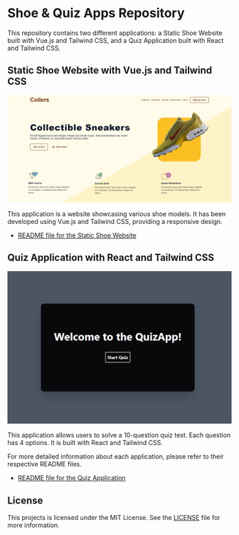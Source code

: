 # Shoe & Quiz Apps Repository

This repository contains two different applications: a Static Shoe Website built with Vue.js and Tailwind CSS, and a Quiz Application built with React and Tailwind CSS.

## Static Shoe Website with Vue.js and Tailwind CSS

![Collers Screenshot](./case/img/home.png)

This application is a website showcasing various shoe models. It has been developed using Vue.js and Tailwind CSS, providing a responsive design.

- [README file for the Static Shoe Website](./case/README.md)

## Quiz Application with React and Tailwind CSS

![Quiz App Screenshot](./quiz/img/home.png)

This application allows users to solve a 10-question quiz test. Each question has 4 options. It is built with React and Tailwind CSS.

For more detailed information about each application, please refer to their respective README files.

- [README file for the Quiz Application](./quiz/README.md)

## License

This projects is licensed under the MIT License. See the [LICENSE](LICENSE) file for more information.